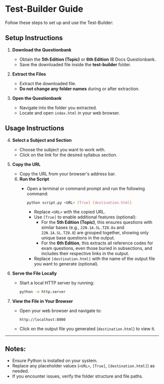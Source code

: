 # Test-Builder Guide

Follow these steps to set up and use the Test-Builder:

## Setup Instructions

1. **Download the Questionbank**  
   - Obtain the **5th Edition (Topic)** or **6th Edition** IB Docs Questionbank.  
   - Save the downloaded file inside the **test-builder** folder.

2. **Extract the Files**  
   - Extract the downloaded file.  
   - **Do not change any folder names** during or after extraction.

3. **Open the Questionbank**  
   - Navigate into the folder you extracted.  
   - Locate and open `index.html` in your web browser.

## Usage Instructions

4. **Select a Subject and Section**  
   - Choose the subject you want to work with.  
   - Click on the link for the desired syllabus section.

5. **Copy the URL**  
   - Copy the URL from your browser's address bar.

   6. **Run the Script**  
      - Open a terminal or command prompt and run the following command:

        ```bash
        python script.py <URL> [True] [destination.html]
        ```

        - Replace `<URL>` with the copied URL.  
        - Use `[True]` to enable additional features (optional):  
          - For the **5th Edition (Topic)**, this ensures questions with similar bases (e.g., `22N.1A.SL.TZ0.8a` and `22N.1A.SL.TZ0.8`) are grouped together, showing only unique base questions in the output.  
          - For the **6th Edition**, this extracts all reference codes for exam questions, even those buried in subsections, and includes their respective links in the output. 
        - Replace `[destination.html]` with the name of the output file you want to generate (optional).

7. **Serve the File Locally**  
   - Start a local HTTP server by running:

     ```bash
     python -m http.server
     ```

8. **View the File in Your Browser**  
   - Open your web browser and navigate to:

     ```
     http://localhost:8000
     ```

   - Click on the output file you generated (`destination.html`) to view it.

---

## Notes:
- Ensure Python is installed on your system.
- Replace any placeholder values (`<URL>`, `[True]`, `[destination.html]`) as needed.
- If you encounter issues, verify the folder structure and file paths.
